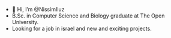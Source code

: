 - 👋 Hi, I’m @NissimIluz
- B.Sc. in Computer Science and Biology graduate at The Open University.
- Looking for a job in israel and new and exciting projects.

<!---
NissimIluz/NissimIluz is a ✨ special ✨ repository because its `README.md` (this file) appears on your GitHub profile.
You can click the Preview link to take a look at your changes.
--->
